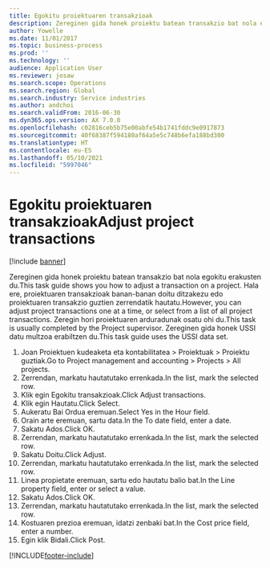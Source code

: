 ```yaml
---
title: Egokitu proiektuaren transakzioak
description: Zereginen gida honek proiektu batean transakzio bat nola egokitu erakusten du.
author: Yowelle
ms.date: 11/01/2017
ms.topic: business-process
ms.prod: ''
ms.technology: ''
audience: Application User
ms.reviewer: josaw
ms.search.scope: Operations
ms.search.region: Global
ms.search.industry: Service industries
ms.author: andchoi
ms.search.validFrom: 2016-06-30
ms.dyn365.ops.version: AX 7.0.0
ms.openlocfilehash: c02816ceb5b75e00abfe54b1741fddc9e0917873
ms.sourcegitcommit: 40f68387f594180af64a5e5c748b6efa188bd300
ms.translationtype: HT
ms.contentlocale: eu-ES
ms.lasthandoff: 05/10/2021
ms.locfileid: "5997046"
---
```

# <a name="adjust-project-transactions"></a><span data-ttu-id="275dc-103">Egokitu proiektuaren transakzioak</span><span class="sxs-lookup"><span data-stu-id="275dc-103">Adjust project transactions</span></span>

[!include [banner](../../includes/banner.md)]

<span data-ttu-id="275dc-104">Zereginen gida honek proiektu batean transakzio bat nola egokitu erakusten du.</span><span class="sxs-lookup"><span data-stu-id="275dc-104">This task guide shows you how to adjust a transaction on a project.</span></span> <span data-ttu-id="275dc-105">Hala ere, proiektuaren transakzioak banan-banan doitu ditzakezu edo proiektuaren transakzio guztien zerrendatik hautatu.</span><span class="sxs-lookup"><span data-stu-id="275dc-105">However, you can adjust project transactions one at a time, or select from a list of all project transactions.</span></span> <span data-ttu-id="275dc-106">Zeregin hori proiektuaren arduradunak osatu ohi du.</span><span class="sxs-lookup"><span data-stu-id="275dc-106">This task is usually completed by the Project supervisor.</span></span> <span data-ttu-id="275dc-107">Zereginen gida honek USSI datu multzoa erabiltzen du.</span><span class="sxs-lookup"><span data-stu-id="275dc-107">This task guide uses the USSI data set.</span></span>

1. <span data-ttu-id="275dc-108">Joan Proiektuen kudeaketa eta kontabilitatea > Proiektuak > Proiektu guztiak.</span><span class="sxs-lookup"><span data-stu-id="275dc-108">Go to Project management and accounting > Projects > All projects.</span></span> 
2. <span data-ttu-id="275dc-109">Zerrendan, markatu hautatutako errenkada.</span><span class="sxs-lookup"><span data-stu-id="275dc-109">In the list, mark the selected row.</span></span> 
3. <span data-ttu-id="275dc-110">Klik egin Egokitu transakzioak.</span><span class="sxs-lookup"><span data-stu-id="275dc-110">Click Adjust transactions.</span></span> 
4. <span data-ttu-id="275dc-111">Klik egin Hautatu.</span><span class="sxs-lookup"><span data-stu-id="275dc-111">Click Select.</span></span> 
5. <span data-ttu-id="275dc-112">Aukeratu Bai Ordua eremuan.</span><span class="sxs-lookup"><span data-stu-id="275dc-112">Select Yes in the Hour field.</span></span> 
6. <span data-ttu-id="275dc-113">Orain arte eremuan, sartu data.</span><span class="sxs-lookup"><span data-stu-id="275dc-113">In the To date field, enter a date.</span></span> 
7. <span data-ttu-id="275dc-114">Sakatu Ados.</span><span class="sxs-lookup"><span data-stu-id="275dc-114">Click OK.</span></span> 
8. <span data-ttu-id="275dc-115">Zerrendan, markatu hautatutako errenkada.</span><span class="sxs-lookup"><span data-stu-id="275dc-115">In the list, mark the selected row.</span></span> 
9. <span data-ttu-id="275dc-116">Sakatu Doitu.</span><span class="sxs-lookup"><span data-stu-id="275dc-116">Click Adjust.</span></span> 
10. <span data-ttu-id="275dc-117">Zerrendan, markatu hautatutako errenkada.</span><span class="sxs-lookup"><span data-stu-id="275dc-117">In the list, mark the selected row.</span></span> 
11. <span data-ttu-id="275dc-118">Linea propietate eremuan, sartu edo hautatu balio bat.</span><span class="sxs-lookup"><span data-stu-id="275dc-118">In the Line property field, enter or select a value.</span></span> 
12. <span data-ttu-id="275dc-119">Sakatu Ados.</span><span class="sxs-lookup"><span data-stu-id="275dc-119">Click OK.</span></span> 
13. <span data-ttu-id="275dc-120">Zerrendan, markatu hautatutako errenkada.</span><span class="sxs-lookup"><span data-stu-id="275dc-120">In the list, mark the selected row.</span></span> 
14. <span data-ttu-id="275dc-121">Kostuaren prezioa eremuan, idatzi zenbaki bat.</span><span class="sxs-lookup"><span data-stu-id="275dc-121">In the Cost price field, enter a number.</span></span> 
15. <span data-ttu-id="275dc-122">Egin klik Bidali.</span><span class="sxs-lookup"><span data-stu-id="275dc-122">Click Post.</span></span> 


[!INCLUDE[footer-include](../../includes/footer-banner.md)]